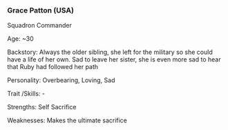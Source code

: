 ### Grace Patton (USA)

Squadron Commander

Age: ~30

Backstory: Always the older sibling, she left for the military so she  could have a life of her own. Sad to leave her sister, she is even more  sad to hear that Ruby had followed her path

Personality: Overbearing, Loving, Sad

Trait /Skills: -

Strengths: Self Sacrifice

Weaknesses: Makes the ultimate sacrifice